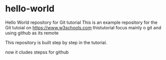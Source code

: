 # hello-world
Hello World repository for Git tutorial 
This is an example repository for the Git tutoial on https://www.w3schools.com
thistutorial  focus mainly  o git and using github as its remote

This repository is built step by step in the tutorial.

now it cludes stepss for github
